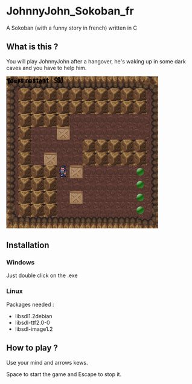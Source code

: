 # JohnnyJohn_Sokoban_fr
A Sokoban (with a funny story in french) written in C

## What is this ? 

You will play JohnnyJohn after a hangover, he's waking up in some dark caves and you have to help him. 

![JohnnyJohn](/johnnyJohn.png)

## Installation

### Windows 

Just double click on the .exe

### Linux

Packages needed : 
* libsdl1.2debian
* libsdl-ttf2.0-0
* libsdl-image1.2

## How to play ? 

Use your mind and arrows kews. 

Space to start the game and Escape to stop it. 
